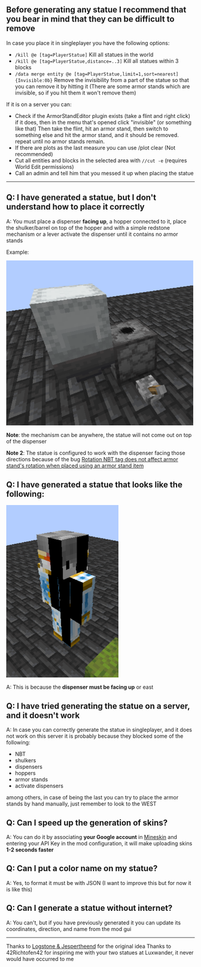 ## Before generating any statue I recommend that you bear in mind that they can be difficult to remove
In case you place it in singleplayer you have the following options:
* `/kill @e [tag=PlayerStatue]` Kill all statues in the world
* `/kill @e [tag=PlayerStatue,distance=..3]` Kill all statues within 3 blocks
* `/data merge entity @e [tag=PlayerStatue,limit=1,sort=nearest] {Invisible:0b}` Remove the invisibility from a part of the statue so that you can remove it by hitting it (There are some armor stands which are invisible, so if you hit them it won't remove them)

If it is on a server you can:
* Check if the ArmorStandEditor plugin exists (take a flint and right click)
  if it does, then in the menu that's opened click "invisible" (or something like that)
  Then take the flint, hit an armor stand, then switch to something else and hit the armor stand, and it should be removed.
  repeat until no armor stands remain.
* If there are plots as the last measure you can use /plot clear (Not recommended)
* Cut all entities and blocks in the selected area with `//cut -e` (requires World Edit permissions)
* Call an admin and tell him that you messed it up when placing the statue

***
## Q: I have generated a statue, but I don't understand how to place it correctly
A: You must place a dispenser **facing up**, a hopper connected to it, place the shulker/barrel on top of the hopper and with a simple redstone mechanism or a lever activate the dispenser until it contains no armor stands

Example:

<img src="../../../images/wiki/player_statue_correct_use.png" alt="Correct use" width="500">

**Note**: the mechanism can be anywhere, the statue will not come out on top of the dispenser

**Note 2**: The statue is configured to work with the dispenser facing those directions because of the bug [Rotation NBT tag does not affect armor stand's rotation when placed using an armor stand item](https://bugs.mojang.com/browse/MC-189647)

## Q: I have generated a statue that looks like the following:

<img src="../../../images/wiki/player_statue_wrong_use.png" alt="Wrong use" width="300">

A: This is because the **dispenser must be facing up** or east

## Q: I have tried generating the statue on a server, and it doesn't work
A: In case you can correctly generate the statue in singleplayer, and it does not work on this server it is probably because they blocked some of the following:

* NBT
* shulkers
* dispensers
* hoppers
* armor stands
* activate dispensers

among others, in case of being the last you can try to place the armor stands by hand manually, just remember to look to the WEST

## Q: Can I speed up the generation of skins?
A: You can do it by associating **your Google account** in [Mineskin](https://mineskin.org/apikey) and entering your API Key in the mod configuration, it will make uploading skins **1-2 seconds faster**

## Q: Can I put a color name on my statue?
A: Yes, to format it must be with JSON (I want to improve this but for now it is like this)

## Q: Can I generate a statue without internet?
A: You can't, but if you have previously generated it you can update its coordinates, direction, and name from the mod gui
***

Thanks to [Logstone & Jespertheend](https://statue.jespertheend.com/) for the original idea
Thanks to 42Richtofen42 for inspiring me with your two statues at Luxwander, it never would have occurred to me
